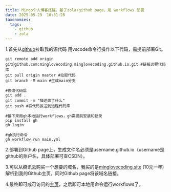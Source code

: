 ```yaml
---
title: Mingo个人博客搭建，基于zola+github page，用 workflows 部署
date: 2025-05-29  10:31:28 
taxonomies:
  tags:
    - github
    - zola
---
```


1.首先从[github](https://github.com/minglovecoding/minglovecoding.github.io)拉取我的源代码
用vscode命令行操作以下代码，需提前部署Git。

```
git remote add origin git@github.com:minglovecoding.minglovecoding.github.io.git #链接远程代码库
git pull origin master #拉取代码
git branch -M main #生成main分支

#修改代码后
git add .
git commit -m "描述改了什么"
git push #将代码推送到远程代码库

#接下来用gh本地运行workflows，gh需提前安装和登录
pip install gh
gh login

#gh执行命令
gh workflow run main.yml
```

2.部署到Github page上，生成文件名必须是username.github.io（username是github的账户名，具体部署可查CSDN）。


3.可以从腾讯云购买一个想要的域名，我买的是[minglovecoding.site](https://minglovecoding.site/) (10元一年) 解析到我的Github主页，同时Github page将该域名链接。


4.最终即可成可访问的[主页](https://minglovecoding.site/)，之后即可本地用命令运行workflows了。
